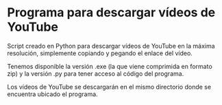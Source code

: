 # Programa para descargar vídeos de YouTube
Script creado en Python para descargar vídeos de YouTube en la máxima resolución, simplemente copiando y pegando el enlace del vídeo.

Tenemos disponible la versión .exe (la que viene comprimida en formato zip) y la versión .py para tener acceso al código del programa.

Los vídeos de YouTube se descargarán en el mismo directorio donde se encuentra ubicado el programa.
